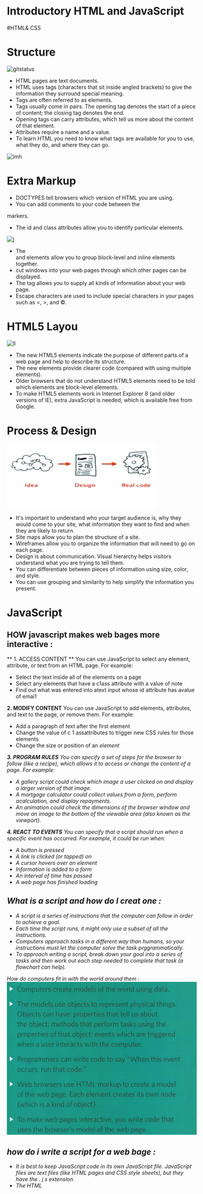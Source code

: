 # Introductory HTML and JavaScript
#HTML& CSS
# Structure

![gitstatus](https://www.oreilly.com/library/view/learning-web-design/9781449337513/httpatomoreillycomsourceoreillyimages2257981.png)

* HTML pages are text documents.
* HTML uses tags (characters that sit inside angled
brackets) to give the information they surround special
meaning.
* Tags are often referred to as elements.
* Tags usually come in pairs. The opening tag denotes
the start of a piece of content; the closing tag denotes
the end.
* Opening tags can carry attributes, which tell us more
about the content of that element.
* Attributes require a name and a value.
* To learn HTML you need to know what tags are
available for you to use, what they do, and where they
can go.

![imh](https://media.geeksforgeeks.org/wp-content/uploads/html.jpg)

# Extra Markup

* DOCTYPES tell browsers which version of HTML you
are using.
* You can add comments to your code between the
<!-- and --> markers.
* The id and class attributes allow you to identify
particular elements.

![j](https://support.airtable.com/hc/article_attachments/360048147214/blobid4.png)

* The <div> and <span> elements allow you to group
block-level and inline elements together.
* <iframes> cut windows into your web pages through
which other pages can be displayed.
* The <meta> tag allows you to supply all kinds of
information about your web page.
* Escape characters are used to include special
characters in your pages such as <, >, and ©.

# HTML5 Layou 

![ll](https://i.stack.imgur.com/nD8rl.png)
* The new HTML5 elements indicate the purpose of
different parts of a web page and help to describe
its structure.
* The new elements provide clearer code (compared
with using multiple <div> elements).
* Older browsers that do not understand HTML5
elements need to be told which elements are
block-level elements.
* To make HTML5 elements work in Internet Explorer 8
(and older versions of IE), extra JavaScript is needed,
which is available free from Google.

# Process & Design

![jj](Untitled.png)

* It's important to understand who your target audience
is, why they would come to your site, what information
they want to find and when they are likely to return.
* Site maps allow you to plan the structure of a site.
* Wireframes allow you to organize the information that
will need to go on each page.
* Design is about communication. Visual hierarchy helps
visitors understand what you are trying to tell them.
* You can differentiate between pieces of information
using size, color, and style.
* You can use grouping and similarity to help simplify
the information you present.

# JavaScript
## HOW javascript makes web bages more interactive :
** 1. ACCESS CONTENT **
You can use JavaScript to select any element, attribute, or text from an HTML page. For example:
* Select the text inside all of the <hl>
elements on a page
* Select any elements that have a c1ass attribute with a value of note
* Find out what was entered into atext input whose id attribute has avalue of emai1


**2. MODIFY CONTENT**
You can use JavaScript to add elements, attributes, and text to the page, or remove them. For example:
* Add a paragraph of text after the first <hl> element
* Change the value of c 1 assattributes to trigger new CSS rules for those elements
* Change the size or position of an <i mg> element 

**3. PROGRAM RULES**
You can specify a set of steps for the browser to follow (like a recipe), which allows it to access or change the
content of a page. For example:
* A gallery script could check which image a user clicked on and display a larger version of that image.
* A mortgage calculator could collect values from a form, perform acalculation, and display repayments.
* An animation could check the dimensions of the browser window and move an image to the bottom of the viewable area (also known as the viewport).

**4. REACT TO EVENTS**
You can specify that a script should run when a specific event has occurred. For example, it could be run when:
* A button is pressed
* A link is clicked (or tapped) on
* A cursor hovers over an element
* Information is added to a form
* An interval of time has passed
* A web page has finished loading

## What is a script and how do I creat one :

* A script is a series of instructions that the computer
can follow in order to achieve a goal.
* Each time the script runs, it might only use a subset of
all the instructions.
* Computers approach tasks in a different way than
humans, so your instructions must let the computer
solve the task prggrammatically.
* To approach writing a script, break down your goal into
a series of tasks and then work out each step needed
to complete that task (a flowchart can help). 

How do computers fit in  with the world around them :
![k](11.png)

## how do i write a script for a web bage : 
* It is best to keep JavaScript code in its own JavaScript
file. JavaScript files are text files (like HTML pages and
CSS style sheets), but they have the . j s extension.
* The HTML <script> element is used in HTML pages
to tell the browser to load the JavaScript file (rather like
the <link> element can be used to load a CSS file).
* If you view the source code of the page in the browser,
the JavaScript will not have changed the HTML,
because the script works with the model of the web
page that the browser has created. 

![k](https://datavisioner.net/wp-content/uploads/2020/04/javascript-illustration.png)